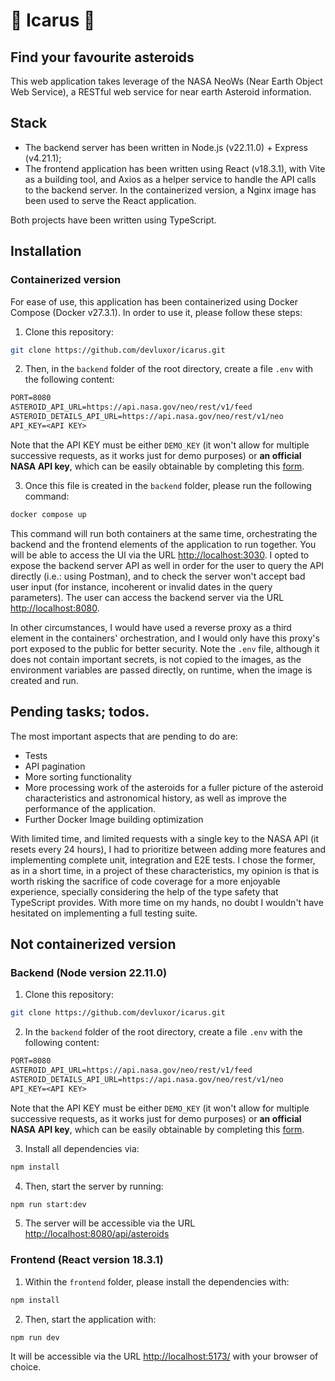 # 🌠 Icarus 🌠

## Find your favourite asteroids

This web application takes leverage of the NASA NeoWs (Near Earth Object Web Service), a RESTful web service for near earth Asteroid information.

## Stack

- The backend server has been written in Node.js (v22.11.0) + Express (v4.21.1);
- The frontend application has been written using React (v18.3.1), with Vite as a building tool, and Axios as a helper service to handle the API calls to the backend server. In the containerized version, a Nginx image has been used to serve the React application.

Both projects have been written using TypeScript.

## Installation

### Containerized version

For ease of use, this application has been containerized using Docker Compose (Docker v27.3.1). In order to use it, please follow these steps:

1. Clone this repository:

```sh
git clone https://github.com/devluxor/icarus.git
```

2. Then, in the `backend` folder of the root directory, create a file `.env` with the following content:

```txt
PORT=8080
ASTEROID_API_URL=https://api.nasa.gov/neo/rest/v1/feed
ASTEROID_DETAILS_API_URL=https://api.nasa.gov/neo/rest/v1/neo
API_KEY=<API KEY>
```

Note that the API KEY must be either `DEMO_KEY` (it won't allow for multiple successive requests, as it works just for demo purposes) or **an official NASA API key**, which can be easily obtainable by completing this [form](https://api.nasa.gov/#signUp).

3. Once this file is created in the `backend` folder, please run the following command:

```sh
docker compose up
```

This command will run both containers at the same time, orchestrating the backend and the frontend elements of the application to run together. You will be able to access the UI via the URL <http://localhost:3030>.
I opted to expose the backend server API as well in order for the user to query the API directly (i.e.: using Postman), and to check the server won't accept bad user input (for instance, incoherent or invalid dates in the query parameters). The user can access the backend server via the URL <http://localhost:8080>.

In other circumstances, I would have used a reverse proxy as a third element in the containers' orchestration, and I would only have this proxy's port exposed to the public for better security. Note the `.env` file, although it does not contain important secrets, is not copied to the images, as the environment variables are passed directly, on runtime, when the image is created and run.

## Pending tasks; todos.

The most important aspects that are pending to do are: 

- Tests
- API pagination
- More sorting functionality
- More processing work of the asteroids for a fuller picture of the asteroid characteristics and astronomical history, as well as improve the performance of the application.
- Further Docker Image building optimization

With limited time, and limited requests with a single key to the NASA API (it resets every 24 hours), I had to prioritize between adding more features and implementing complete unit, integration and E2E tests. I chose the former, as in a short time, in a project of these characteristics, my opinion is that is worth risking the sacrifice of code coverage for a more enjoyable experience, specially considering the help of the type safety that TypeScript provides. With more time on my hands, no doubt I wouldn't have hesitated on implementing a full testing suite.

## Not containerized version

### Backend (Node version 22.11.0)

1. Clone this repository:

```sh
git clone https://github.com/devluxor/icarus.git
```

2. In the `backend` folder of the root directory, create a file `.env` with the following content:

```txt
PORT=8080
ASTEROID_API_URL=https://api.nasa.gov/neo/rest/v1/feed
ASTEROID_DETAILS_API_URL=https://api.nasa.gov/neo/rest/v1/neo
API_KEY=<API KEY>
```

Note that the API KEY must be either `DEMO_KEY` (it won't allow for multiple successive requests, as it works just for demo purposes) or **an official NASA API key**, which can be easily obtainable by completing this [form](https://api.nasa.gov/#signUp).

3. Install all dependencies via:

```sh
npm install
```

4. Then, start the server by running:

```sh
npm run start:dev
```

5. The server will be accessible via the URL <http://localhost:8080/api/asteroids>

### Frontend (React version 18.3.1)

1. Within the `frontend` folder, please install the dependencies with:

```sh
npm install
```

2. Then, start the application with:

```sh
npm run dev
```

It will be accessible via the URL <http://localhost:5173/> with your browser of choice.

